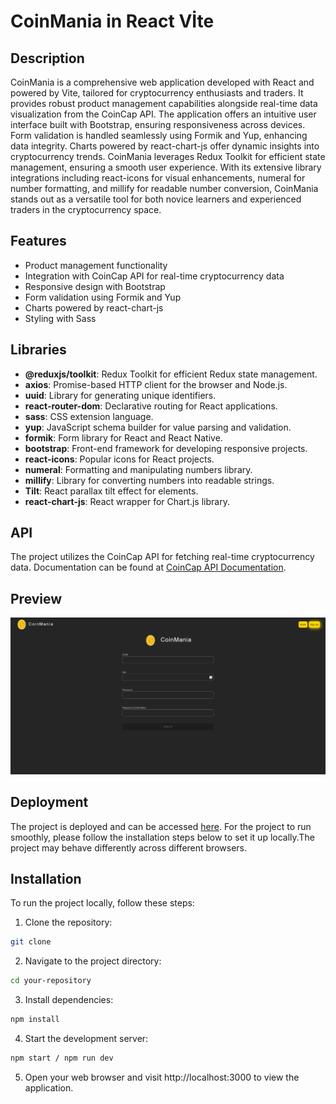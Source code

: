 # CoinMania in React Vİte

## Description

CoinMania is a comprehensive web application developed with React and powered by Vite, tailored for cryptocurrency enthusiasts and traders. It provides robust product management capabilities alongside real-time data visualization from the CoinCap API. The application offers an intuitive user interface built with Bootstrap, ensuring responsiveness across devices. Form validation is handled seamlessly using Formik and Yup, enhancing data integrity. Charts powered by react-chart-js offer dynamic insights into cryptocurrency trends. CoinMania leverages Redux Toolkit for efficient state management, ensuring a smooth user experience. With its extensive library integrations including react-icons for visual enhancements, numeral for number formatting, and millify for readable number conversion, CoinMania stands out as a versatile tool for both novice learners and experienced traders in the cryptocurrency space.

## Features

- Product management functionality
- Integration with CoinCap API for real-time cryptocurrency data
- Responsive design with Bootstrap
- Form validation using Formik and Yup
- Charts powered by react-chart-js
- Styling with Sass

## Libraries

- **@reduxjs/toolkit**: Redux Toolkit for efficient Redux state management.
- **axios**: Promise-based HTTP client for the browser and Node.js.
- **uuid**: Library for generating unique identifiers.
- **react-router-dom**: Declarative routing for React applications.
- **sass**: CSS extension language.
- **yup**: JavaScript schema builder for value parsing and validation.
- **formik**: Form library for React and React Native.
- **bootstrap**: Front-end framework for developing responsive projects.
- **react-icons**: Popular icons for React projects.
- **numeral**: Formatting and manipulating numbers library.
- **millify**: Library for converting numbers into readable strings.
- **Tilt**: React parallax tilt effect for elements.
- **react-chart-js**: React wrapper for Chart.js library.

## API

The project utilizes the CoinCap API for fetching real-time cryptocurrency data. Documentation can be found at [CoinCap API Documentation](https://docs.coincap.io/).

## Preview

![](public/CoinMania-GIF.gif)

## Deployment

The project is deployed and can be accessed [here](). For the project to run smoothly, please follow the installation steps below to set it up locally.The project may behave differently across different browsers.

## Installation

To run the project locally, follow these steps:

1. Clone the repository:

```bash
git clone
```

2. Navigate to the project directory:

```bash
cd your-repository
```

3. Install dependencies:

```bash
npm install
```

4. Start the development server:

```bash
npm start / npm run dev
```

5. Open your web browser and visit http://localhost:3000 to view the application.
